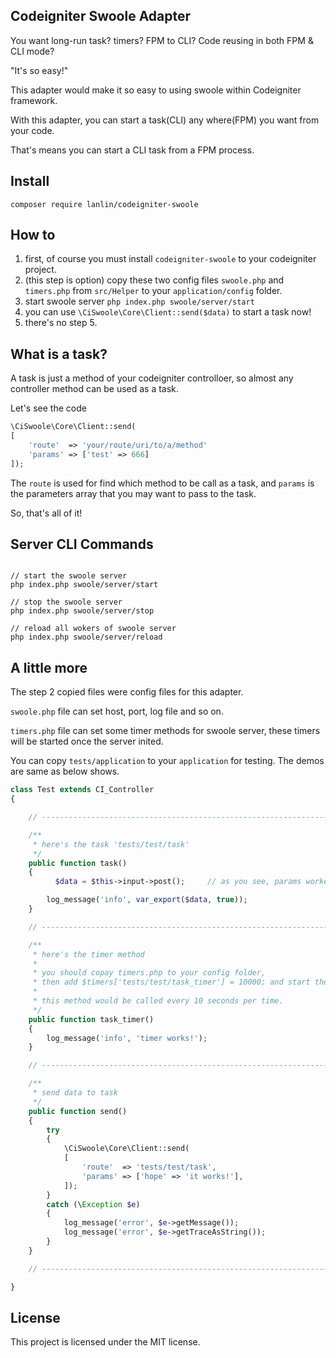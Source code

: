 
## Codeigniter Swoole Adapter

You want long-run task? timers? FPM to CLI? Code reusing in both FPM & CLI mode?

"It's so easy!"

This adapter would make it so easy to using swoole within Codeigniter framework.

With this adapter, you can start a task(CLI) any where(FPM) you want from your code.

That's means you can start a CLI task from a FPM process.


## Install

```shell
composer require lanlin/codeigniter-swoole
```


## How to

1. first, of course you must install `codeigniter-swoole` to your codeigniter project.
2. (this step is option) copy these two config files `swoole.php` and `timers.php` from `src/Helper` to your `application/config` folder.
3. start swoole server `php index.php swoole/server/start`
4. you can use `\CiSwoole\Core\Client::send($data)` to start a task now!
5. there's no step 5.


## What is a task?
A task is just a method of your codeigniter controlloer, so almost any controller method can be used as a task.

Let's see the code

```php
\CiSwoole\Core\Client::send(
[
    'route'  => 'your/route/uri/to/a/method'
    'params' => ['test' => 666]
]);
```

The `route` is used for find which method to be call as a task, and `params` is the parameters array that you may want to pass to the task.

So, that's all of it!


## Server CLI Commands

```shell

// start the swoole server
php index.php swoole/server/start

// stop the swoole server
php index.php swoole/server/stop

// reload all wokers of swoole server
php index.php swoole/server/reload

```


## A little more

The step 2 copied files were config files for this adapter.

`swoole.php` file can set host, port, log file and so on.

`timers.php` file can set some timer methods for swoole server, these timers will be started once the server inited.

You can copy `tests/application` to your `application` for testing. The demos are same as below shows.


```php
class Test extends CI_Controller
{

    // ------------------------------------------------------------------------------

    /**
     * here's the task 'tests/test/task'
     */
    public function task()
    {
	      $data = $this->input->post();     // as you see, params worked like normally post data

        log_message('info', var_export($data, true));
    }

    // ------------------------------------------------------------------------------

    /**
     * here's the timer method
     *
     * you should copay timers.php to your config folder,
     * then add $timers['tests/test/task_timer'] = 10000; and start the swoole server.
     *
     * this method would be called every 10 seconds per time.
     */
    public function task_timer()
    {
        log_message('info', 'timer works!');
    }

    // ------------------------------------------------------------------------------

    /**
     * send data to task
     */
    public function send()
    {
        try
        {
            \CiSwoole\Core\Client::send(
            [
                'route'  => 'tests/test/task',
                'params' => ['hope' => 'it works!'],
            ]);
        }
        catch (\Exception $e)
        {
            log_message('error', $e->getMessage());
            log_message('error', $e->getTraceAsString());
        }
    }

    // ------------------------------------------------------------------------------

}
```


## License

This project is licensed under the MIT license.
